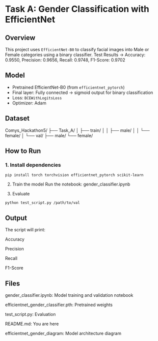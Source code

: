 # Task A: Gender Classification with EfficientNet

## Overview
This project uses `EfficientNet-B0` to classify facial images into Male or Female categories using a binary classifier.
Test Results → Accuracy: 0.9550, Precision: 0.9656, Recall: 0.9748, F1-Score: 0.9702

##  Model
- Pretrained EfficientNet-B0 (from `efficientnet_pytorch`)
- Final layer: Fully connected → sigmoid output for binary classification
- Loss: `BCEWithLogitsLoss`
- Optimizer: Adam

##  Dataset
Comys_Hackathon5/
├── Task_A/
│ ├── train/
│ │ ├── male/
│ │ └── female/
│ └── val/
├── male/
└── female/


##  How to Run
### 1. Install dependencies
```
pip install torch torchvision efficientnet_pytorch scikit-learn
```
2. Train the model
Run the notebook: gender_classifier.ipynb

3. Evaluate
```
python test_script.py /path/to/val
```
## Output
The script will print:

Accuracy

Precision

Recall

F1-Score

## Files
gender_classifier.ipynb: Model training and validation notebook

efficientnet_gender_classifier.pth: Pretrained weights

test_script.py: Evaluation

README.md: You are here 

efficientnet_gender_diagram: Model architecture diagram
